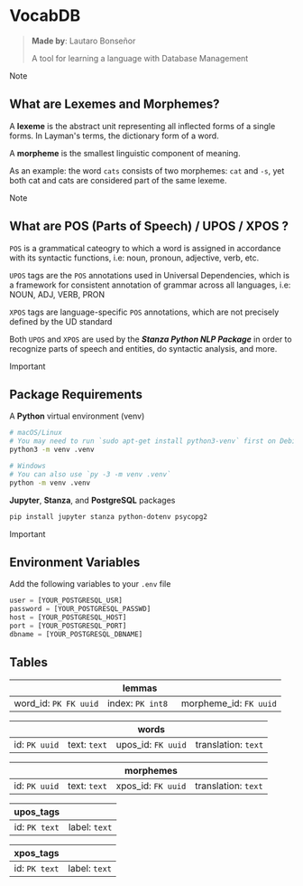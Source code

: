# VocabDB

> **Made by**: Lautaro Bonseñor
>
> A tool for learning a language with Database Management

> [!note]
>
> ## What are Lexemes and Morphemes?
>
> A **lexeme** is the abstract unit representing all inflected forms of a single forms. In Layman's terms, the dictionary form of a word.
>
> A **morpheme** is the smallest linguistic component of meaning.
>
> As an example: the word `cats` consists of two morphemes: `cat` and `-s`, yet both cat and cats are considered part of the same lexeme.

> [!note]
>
> ## What are POS (Parts of Speech) / UPOS / XPOS ?
>
> `POS` is a grammatical cateogry to which a word is assigned in accordance with its syntactic functions, i.e: noun, pronoun, adjective, verb, etc.
>
> `UPOS` tags are the `POS` annotations used in Universal Dependencies, which is a framework for consistent annotation of grammar across all languages, i.e: NOUN, ADJ, VERB, PRON
>
> `XPOS` tags are language-specific `POS` annotations, which are not precisely defined by the UD standard
>
> Both `UPOS` and `XPOS` are used by the **_Stanza Python NLP Package_** in order to recognize parts of speech and entities, do syntactic analysis, and more.

> [!important]
>
> ## Package Requirements
>
> A **Python** virtual environment (venv)
>
> ```sh
> # macOS/Linux
> # You may need to run `sudo apt-get install python3-venv` first on Debian-based OSs
> python3 -m venv .venv
>
> # Windows
> # You can also use `py -3 -m venv .venv`
> python -m venv .venv
> ```
>
> **Jupyter**, **Stanza**, and **PostgreSQL** packages
>
> ```sh
> pip install jupyter stanza python-dotenv psycopg2
> ```

> [!important]
>
> ## Environment Variables
>
> Add the following variables to your `.env` file
>
> ```py
> user = [YOUR_POSTGRESQL_USR]
> password = [YOUR_POSTGRESQL_PASSWD]
> host = [YOUR_POSTGRESQL_HOST]
> port = [YOUR_POSTGRESQL_PORT]
> dbname = [YOUR_POSTGRESQL_DBNAME]
> ```

## Tables

|                       |    **lemmas**     |                        |
| :-------------------: | :---------------: | ---------------------- |
| word_id: `PK FK uuid` | index: `PK int8 ` | morpheme_id: `FK uuid` |

|               |              | **words**          |                     |
| :-----------: | :----------: | ------------------ | ------------------- |
| id: `PK uuid` | text: `text` | upos_id: `FK uuid` | translation: `text` |

|               |              | **morphemes**      |                     |
| :-----------: | :----------: | ------------------ | ------------------- |
| id: `PK uuid` | text: `text` | xpos_id: `FK uuid` | translation: `text` |

| **upos_tags** |               |
| :-----------: | :-----------: |
| id: `PK text` | label: `text` |

| **xpos_tags** |               |
| :-----------: | :-----------: |
| id: `PK text` | label: `text` |
